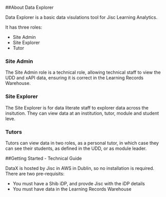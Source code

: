 ##About Data Explorer

Data Explorer is a basic data visulations tool for Jisc Learning Analytics.

It has three roles:
* Site Admin
* Site Explorer
* Tutor
 
### Site Admin
 
 The Site Admin role is a technical role, allowing technical staff to view the UDD and xAPI data, ensuring it is correct in the Learning Records Warehouse.  
 
### Site Explorer
 
 The Site Explorer is for data literate staff to explorer data across the insitution.  They  can view data at an institution, tutor, module and student leve.
 
### Tutors
 
 Tutors can view data in two roles, as a personal tutor, in which case they can see their students, as defined in the UDD, or as module leader.
 
##Getting Started - Technical Guide

DataX is hosted by Jisc in AWS in Dublin, so no installation is required.  There are two pre-requisits:

* You must have a Shib iDP, and provde Jisc with the iDP details
* You must have data in the Learning Records Warehouse




  
  
